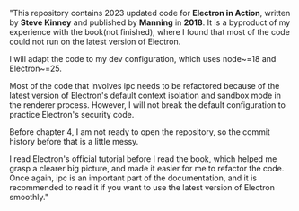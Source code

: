 "This repository contains 2023 updated code for **Electron in Action**, written by **Steve Kinney** and published by **Manning** in **2018**. It is a byproduct of my experience with the book(not finished), where I found that most of the code could not run on the latest version of Electron.

I will adapt the code to my dev configuration, which uses node~=18 and Electron~=25.

Most of the code that involves ipc needs to be refactored because of the latest version of Electron's default context isolation and sandbox mode in the renderer process. However, I will not break the default configuration to practice Electron's security code.

Before chapter 4, I am not ready to open the repository, so the commit history before that is a little messy.

I read Electron's official tutorial before I read the book, which helped me grasp a clearer big picture, and made it easier for me to refactor the code. Once again, ipc is an important part of the documentation, and it is recommended to read it if you want to use the latest version of Electron smoothly."